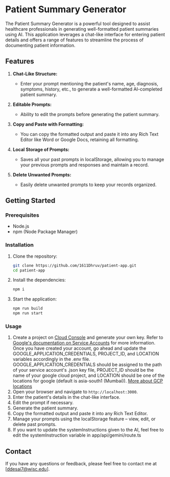 # Patient Summary Generator

The Patient Summary Generator is a powerful tool designed to assist healthcare professionals in generating well-formatted patient summaries using AI. This application leverages a chat-like interface for entering patient details and offers a range of features to streamline the process of documenting patient information.

## Features

1. **Chat-Like Structure:**
   - Enter your prompt mentioning the patient's name, age, diagnosis, symptoms, history, etc., to generate a well-formatted AI-completed patient summary.
2. **Editable Prompts:**

   - Ability to edit the prompts before generating the patient summary.

3. **Copy and Paste with Formatting:**

   - You can copy the formatted output and paste it into any Rich Text Editor like Word or Google Docs, retaining all formatting.

4. **Local Storage of Prompts:**

   - Saves all your past prompts in localStorage, allowing you to manage your previous prompts and responses and maintain a record.

5. **Delete Unwanted Prompts:**
   - Easily delete unwanted prompts to keep your records organized.

## Getting Started

### Prerequisites

- Node.js
- npm (Node Package Manager)

### Installation

1. Clone the repository:

   ```bash
   git clone https://github.com/1611Dhruv/patient-app.git
   cd patient-app
   ```

2. Install the dependencies:

   ```bash
   npm i
   ```

3. Start the application:
   ```bash
   npm run build
   npm run start
   ```

### Usage

1. Create a project on [Cloud Console](https://cloud.google.com) and generate your own key. Refer to [Google's documentation on Service Accounts](https://cloud.google.com/iam/docs/keys-create-delete) for more information. Once you have created your account, go ahead and update the GOOGLE_APPLICATION_CREDENTIALS, PROJECT_ID, and LOCATION variables accordingly in the .env file. GOOGLE_APPLICATION_CREDENTIALS should be assigned to the path of your service account's .json key file, PROJECT_ID should be the name of your google cloud project, and LOCATION should be one of the locations for google (default is asia-south1 (Mumbai)). [More about GCP locations](https://cloud.google.com/about/locations)
1. Open your browser and navigate to `http://localhost:3000`.
1. Enter the patient's details in the chat-like interface.
1. Edit the prompt if necessary.
1. Generate the patient summary.
1. Copy the formatted output and paste it into any Rich Text Editor.
1. Manage your prompts using the localStorage feature – view, edit, or delete past prompts.
1. If you want to update the systemInstructions given to the AI, feel free to edit the systemInstruction variable in app/api/gemini/route.ts

## Contact

If you have any questions or feedback, please feel free to contact me at [ddesai7@wisc.edu].
